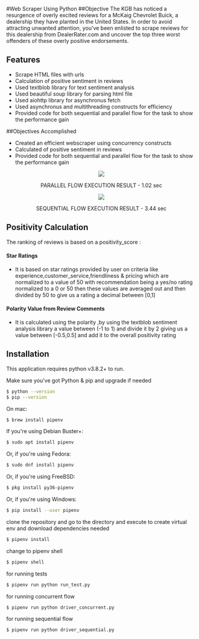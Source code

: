 #Web Scraper Using Python
##Objective
The KGB has noticed a resurgence of overly excited reviews for a McKaig Chevrolet Buick, a dealership they have planted in the United States. In order to avoid attracting unwanted attention, you’ve been enlisted to scrape reviews for this dealership from DealerRater.com and uncover the top three worst offenders of these overly positive endorsements.

## Features

- Scrape HTML files with urls
- Calculation of positive sentiment in reviews
- Used textblob library for text sentiment analysis 
- Used beautiful soup library for parsing html file
- Used aiohttp library for asynchronus fetch
- Used asynchronus and multithreading constructs for efficiency
- Provided code for both sequential and parallel flow for the task to show the performance gain

##Objectives Accomplished
- Created an efficient webscraper using concurrency constructs
- Calculated of positive sentiment in reviews
- Provided code for both sequential and parallel flow for the task to show the performance gain

<p align = "center">
<img src = "https://drive.google.com/uc?export=view&id=1hXPK_WMzZiV9MS4GvOT7yEYVhRaijnAA">
</p>
<p align = "center">
PARALLEL FLOW EXECUTION RESULT - 1.02 sec
</p>

<p align = "center">
<img src = "https://drive.google.com/uc?export=view&id=1IRTqxYx3B-9zLW8FKqC70idacecH0Ihs">
</p>
<p align = "center">
SEQUENTIAL FLOW EXECUTION RESULT - 3.44 sec
</p>

## Positivity Calculation
The ranking of reviews is based on a positivity_score :

#### Star Ratings
- It is based on  star ratings provided by user on criteria like experience,customer_service,friendliness & pricing which are normalized to a value of 50 with recommendation being a yes/no rating normalized to a 0 or 50 
then these values are averaged out and then divided by 50 to
give us a rating a decimal between [0,1]

#### Polarity Value from Review Comments
- It is calculated using the
    polarity ,by using the textblob sentiment analysis library a value
    between (-1 to 1) and divide it by 2 giving us a value between
    [-0.5,0.5] and add it to the overall positivity rating






## Installation

This application requires python  v3.8.2+ to run.

Make sure you’ve got Python & pip and upgrade if needed
```sh
$ python --version
$ pip --version
```
On mac:

```sh
$ brew install pipenv
```

If you're using Debian Buster+:

```sh
$ sudo apt install pipenv
```
Or, if you're using Fedora:
```sh
$ sudo dnf install pipenv
```

Or, if you're using FreeBSD:
```sh
$ pkg install py36-pipenv
```

Or, if you're using Windows:
```sh
$ pip install --user pipenv
```

clone the repository
and go to the directory and execute to create virtual 
env and download dependencies needed 
```sh
$ pipenv install 
```

change to pipenv shell
```sh
$ pipenv shell 
```


for running tests
```sh
$ pipenv run python run_test.py
```

for running concurrent flow
```sh
$ pipenv run python driver_concurrent.py
```

for running sequential flow
```sh
$ pipenv run python driver_sequential.py
```








